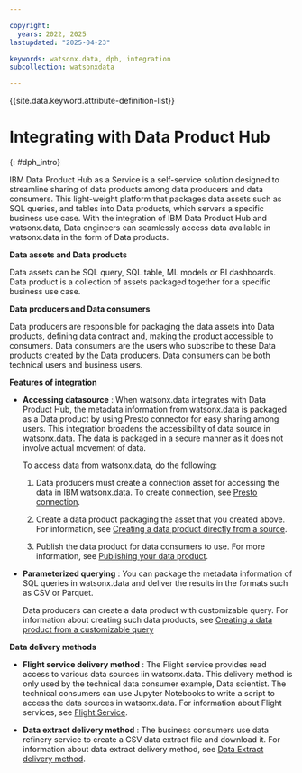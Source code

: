 ```yaml
---

copyright:
  years: 2022, 2025
lastupdated: "2025-04-23"

keywords: watsonx.data, dph, integration
subcollection: watsonxdata

---
```


{{site.data.keyword.attribute-definition-list}}

# Integrating with Data Product Hub
{: #dph_intro}

IBM Data Product Hub as a Service is a self-service solution designed to streamline sharing of data products among data producers and data consumers. This light-weight platform that packages data assets such as SQL queries, and tables into Data products, which servers a specific business use case.
With the integration of IBM Data Product Hub and watsonx.data, Data engineers can seamlessly access data available in watsonx.data in the form of Data products.

**Data assets and Data products**

Data assets can be SQL query, SQL table, ML models or BI dashboards.
Data product is a collection of assets packaged together for a specific business use case.

**Data producers and Data consumers**

Data producers are responsible for packaging the data assets into Data products, defining data contract and, making the product accessible to consumers.
Data consumers are the users who subscribe to these Data products created by the Data producers. Data consumers can be both technical users and business users.

**Features of integration**

   * **Accessing datasource** : When watsonx.data integrates with Data Product Hub, the metadata information from watsonx.data is packaged as a Data product by using Presto connector for easy sharing among users. This integration broadens the accessibility of data source in watsonx.data. The data is packaged in a secure manner as it does not involve actual movement of data.

      To access data from watsonx.data, do the following:

      1. Data producers must create a connection asset for accessing the data in IBM watsonx.data. To create connection, see [Presto connection](https://dataplatform.cloud.ibm.com/docs/content/wsj/manage-data/conn-watsonxd.html?context=dph&locale=en&audience=wdp).

      1. Create a data product packaging the asset that you created above. For information, see [Creating a data product directly from a source](https://dataplatform.cloud.ibm.com/docs/content/wsj/data-products/prd_publish_files.html?context=dph&locale=en&audience=wdp).

      1. Publish the data product for data consumers to use. For more information, see [Publishing your data product](https://dataplatform.cloud.ibm.com/docs/content/wsj/data-products/prd_publish_files.html?context=dph&locale=en&audience=wdp).

   * **Parameterized querying** : You can package the metadata information of SQL queries in watsonx.data and deliver the results in the formats such as CSV or Parquet.

      Data producers can create a data product with customizable query. For information about creating such data products, see [Creating a data product from a customizable query](https://dataplatform.cloud.ibm.com/docs/content/wsj/data-products/prd_publish_customquery.html?context=dph&locale=en&audience=wdp)

**Data delivery methods**

   * **Flight service delivery method** : The Flight service provides read access to various data sources iin watsonx.data. This delivery method is only used by the technical data consumer example, Data scientist. The technical consumers can use Jupyter Notebooks to write a script to access the data sources in watsonx.data. For information about Flight services, see [Flight Service](https://dataplatform.cloud.ibm.com/docs/content/wsj/data-products/prd_delivery_methods_overview.html?context=dph&locale=en#flight).

   * **Data extract delivery method** : The business consumers use data refinery service to create a CSV data extract file and download it. For information about data extract delivery method, see [Data Extract delivery method](https://dataplatform.cloud.ibm.com/docs/content/wsj/data-products/prd_delivery_methods_overview.html?context=dph&locale=en#extract).
